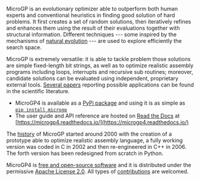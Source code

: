 MicroGP is an evolutionary optimizer able to outperform both human experts and conventional heuristics in finding good solution of hard problems. It first creates a set of random solutions, then iteratively refines and enhances them using the result of their evaluations together with structural information. Different techniques --- some inspired by the mechanisms of [natural evolution](evolution.html) --- are used to explore efficiently the search space.

MicroGP is extremely versatile: it is able to tackle problem those solutions are simple fixed-length bit strings, as well as to optimize realistic assembly programs including loops, interrupts and recursive sub routines; moreover, candidate solutions can be evaluated using independent, proprietary external tools. [Several papers](https://scholar.google.it/scholar?q=%28+MicroGP+OR+%C2%B5GP+%29+AND+%28+Squillero+OR+Tonda+%29) reporting possible applications can be found in the scientific literature.

* MicroGP4 is available as a [PyPi package](https://en.wikipedia.org/wiki/Python_Package_Index) and using it is as simple as  
[`pip install microgp`](https://pypi.org/project/microgp/) 
* The user guide and API reference are hosted on [Read the Docs](https://en.wikipedia.org/wiki/Read_the_Docs) at [https://microgp4.readthedocs.io/](https://microgp4.readthedocs.io/)

The [history](history.html) of MicroGP started around 2000 with the creation of a prototype able to optimize realistic assembly language, a fully working version was coded in C in 2002 and then re-engineered in C++ in 2006. The forth version has been redesigned from scratch in Python.

MicroGP4 is [free and open-source software](https://en.wikipedia.org/wiki/Free_and_open-source_software) and it is distributed under the permissive [Apache License 2.0](https://www.tldrlegal.com/l/apache2). All types of [contributions](contributors.html) are welcomed.
